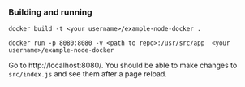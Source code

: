 ### Building and running

`docker build -t <your username>/example-node-docker .`

`docker run -p 8080:8080 -v <path to repo>:/usr/src/app  <your username>/example-node-docker`

Go to http://localhost:8080/. You should be able to make changes to `src/index.js` and see them after a page reload.
